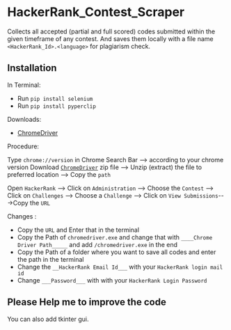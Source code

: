# HackerRank_Contest_Scraper
Collects all accepted (partial and full scored) codes submitted within the given timeframe of any contest. 
And saves them locally with a file name `<HackerRank_Id>.<language>` for plagiarism check.

## Installation

In Terminal:
- Run `pip install selenium`
- Run `pip install pyperclip` 

Downloads:
- [ChromeDriver](https://chromedriver.chromium.org/downloads)

Procedure:

Type `chrome://version` in Chrome Search Bar --> according to your chrome version Download [`ChromeDriver`](https://chromedriver.chromium.org/downloads) zip file --> Unzip (extract) the file to preferred location --> Copy the `path` 

Open `HackerRank` --> Click on `Administration` --> Choose the `Contest` --> Click on `Challenges` --> Choose a `Challenge` --> Click on `View Submissions`--->Copy the `URL`

Changes :
- Copy the `URL`  and Enter that in the terminal
- Copy the Path of `chromedriver.exe` and change that with `____Chrome Driver Path_____` and add `/chromedriver.exe` in the end
- Copy the Path of a folder where you want to save all codes and enter the path in the terminal
- Change the `__HackerRank Email Id___` with your `HackerRank login mail id`
- Change `___Password___` with with your `HackerRank Login Password`


## Please Help me to improve the code

You can also add tkinter gui.

